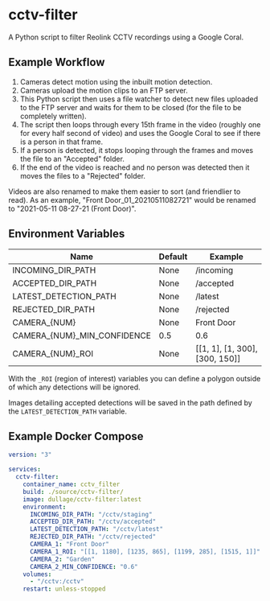 # cctv-filter

A Python script to filter Reolink CCTV recordings using a Google Coral.

## Example Workflow

1. Cameras detect motion using the inbuilt motion detection.
2. Cameras upload the motion clips to an FTP server.
3. This Python script then uses a file watcher to detect new files uploaded to the FTP server and waits for them to be closed (for the file to be completely written).
4. The script then loops through every 15th frame in the video (roughly one for every half second of video) and uses the Google Coral to see if there is a person in that frame.
5. If a person is detected, it stops looping through the frames and moves the file to an "Accepted" folder.
6. If the end of the video is reached and no person was detected then it moves the files to a "Rejected" folder.

Videos are also renamed to make them easier to sort (and friendlier to read). As an example, "Front Door_01_20210511082721" would be renamed to "2021-05-11 08-27-21 (Front Door)".

## Environment Variables

| Name                          | Default | Example                        |
| ----------------------------- | ------- | ------------------------------ |
| INCOMING_DIR_PATH             | None    | /incoming                      |
| ACCEPTED_DIR_PATH             | None    | /accepted                      |
| LATEST_DETECTION_PATH         | None    | /latest                        |
| REJECTED_DIR_PATH             | None    | /rejected                      |
| CAMERA\_{NUM}                 | None    | Front Door                     |
| CAMERA\_{NUM}\_MIN_CONFIDENCE | 0.5     | 0.6                            |
| CAMERA\_{NUM}\_ROI            | None    | [[1, 1], [1, 300], [300, 150]] |

With the `_ROI` (region of interest) variables you can define a polygon outside of which any detections will be ignored.

Images detailing accepted detections will be saved in the path defined by the `LATEST_DETECTION_PATH` variable.

## Example Docker Compose
```yaml
version: "3"

services:
  cctv-filter:
    container_name: cctv_filter
    build: ./source/cctv-filter/
    image: dullage/cctv-filter:latest
    environment:
      INCOMING_DIR_PATH: "/cctv/staging"
      ACCEPTED_DIR_PATH: "/cctv/accepted"
      LATEST_DETECTION_PATH: "/cctv/latest"
      REJECTED_DIR_PATH: "/cctv/rejected"
      CAMERA_1: "Front Door"
      CAMERA_1_ROI: "[[1, 1180], [1235, 865], [1199, 285], [1515, 1]]"
      CAMERA_2: "Garden"
      CAMERA_2_MIN_CONFIDENCE: "0.6"
    volumes:
      - "/cctv:/cctv"
    restart: unless-stopped
```
